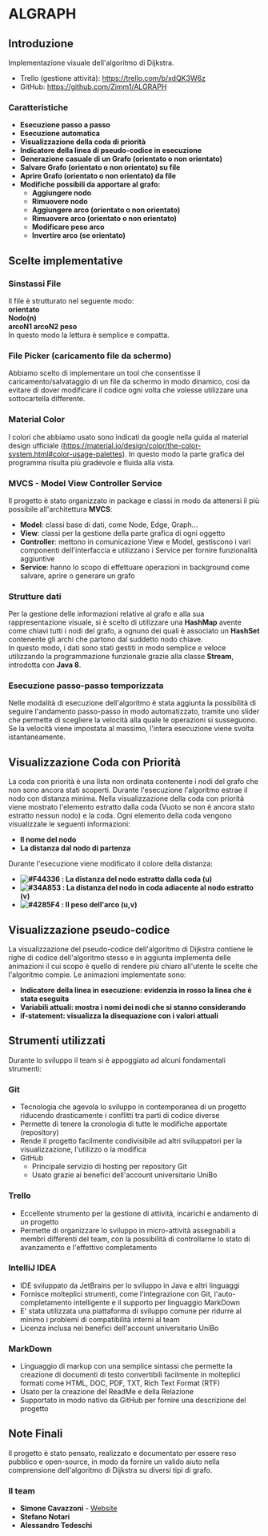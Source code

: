 # ALGRAPH

## Introduzione

Implementazione visuale dell'algoritmo di Dijkstra.

* Trello (gestione attività): https://trello.com/b/xdQK3W6z
* GitHub: https://github.com/Zimm1/ALGRAPH

### Caratteristiche

* <b>Esecuzione passo a passo</b>
* <b>Esecuzione automatica</b>
* <b>Visualizzazione della coda di priorità</b>
* <b>Indicatore della linea di pseudo-codice in esecuzione</b>
* <b>Generazione casuale di un Grafo (orientato o non orientato)</b>
* <b>Salvare Grafo (orientato o non orientato) su file</b>
* <b>Aprire Grafo (orientato o non orientato) da file</b>
* <b>Modifiche possibili da apportare al grafo: </b>
    * <b>Aggiungere nodo</b>
    * <b>Rimuovere nodo</b>
    * <b>Aggiungere arco (orientato o non orientato)</b>
    * <b>Rimuovere arco (orientato o non orientato)</b>
    * <b>Modificare peso arco</b>
    * <b>Invertire arco (se orientato)</b>

## Scelte implementative

### Sinstassi File
Il file è strutturato nel seguente modo:<br>
<b>orientato</b><br>
<b>Nodo(n)</b> <br>
<b>arcoN1 arcoN2 peso</b><br>
In questo modo la lettura è semplice e compatta.

### File Picker (caricamento file da schermo)
Abbiamo scelto di implementare un tool che consentisse il caricamento/salvataggio di un file da schermo in modo dinamico,
così da evitare di dover modificare il codice ogni volta che volesse utilizzare una sottocartella differente.

### Material Color
I colori che abbiamo usato sono indicati da google nella guida al material design ufficiale (https://material.io/design/color/the-color-system.html#color-usage-palettes).
In questo modo la parte grafica del programma risulta più gradevole e fluida alla vista.

### MVCS - Model View Controller Service
Il progetto è stato organizzato in package e classi in modo da attenersi il più possibile all'architettura <b>MVCS</b>:<br>
- <b>Model</b>: classi base di dati, come Node, Edge, Graph...<br>
- <b>View</b>: classi per la gestione della parte grafica di ogni oggetto
- <b>Controller</b>: mettono in comunicazione View e Model, gestiscono i vari componenti dell'interfaccia
e utilizzano i Service per fornire funzionalità aggiuntive
- <b>Service</b>: hanno lo scopo di effettuare operazioni in background come salvare, aprire o generare un grafo

### Strutture dati
Per la gestione delle informazioni relative al grafo e alla sua rappresentazione visuale,
si è scelto di utilizzare una <b>HashMap</b> avente come chiavi tutti i nodi del grafo,
a ognuno dei quali è associato un <b>HashSet</b> contenente gli archi che partono dal suddetto nodo chiave.<br>
In questo modo, i dati sono stati gestiti in modo semplice e veloce utilizzando la programmazione funzionale
grazie alla classe <b>Stream</b>, introdotta con <b>Java 8</b>.

### Esecuzione passo-passo temporizzata
Nelle modalità di esecuzione dell'algoritmo è stata aggiunta la possibilità di seguire l'andamento
passo-passo in modo automatizzato, tramite uno slider che permette di scegliere la velocità alla quale
le operazioni si susseguono.<br>
Se la velocità viene impostata al massimo, l'intera esecuzione viene svolta istantaneamente.

## Visualizzazione Coda con Priorità

La coda con priorità è una lista non ordinata contenente i nodi del grafo che non sono ancora stati scoperti.
Durante l'esecuzione l'algoritmo estrae il nodo con distanza minima.
Nella visualizzazione della coda con priorità viene mostrato l'elemento estratto dalla coda 
(Vuoto se non è ancora stato estratto nessun nodo) e la coda.
Ogni elemento della coda vengono visualizzate le seguenti informazioni:
* <b>Il nome del nodo</b>
* <b>La distanza dal nodo di partenza</b>

Durante l'esecuzione viene modificato il colore della distanza:

* <b>![#F44336](https://placehold.it/15/F44336/000000?text=+) : La distanza del nodo estratto dalla coda (u)</b>
* <b>![#34A853](https://placehold.it/15/34A853/000000?text=+) : La distanza del nodo in coda adiacente al nodo estratto (v)</b>
* <b>![#4285F4](https://placehold.it/15/4285F4/000000?text=+) : Il peso dell'arco (u,v)</b>

## Visualizzazione pseudo-codice

La visualizzazione del pseudo-codice dell'algoritmo di Dijkstra contiene le righe di codice dell'algoritmo stesso e in aggiunta
implementa delle animazioni il cui scopo è quello di rendere più chiaro all'utente le scelte che l'algoritmo compie.
Le animazioni implementate sono:
* <b>Indicatore della linea in esecuzione: evidenzia in rosso la linea che è stata eseguita</b>
* <b>Variabili attuali: mostra i nomi dei nodi che si stanno considerando</b>
* <b>if-statement: visualizza la disequazione con i valori attuali</b>

## Strumenti utilizzati

Durante lo sviluppo il team si è appoggiato ad alcuni fondamentali strumenti:

### Git
* Tecnologia che agevola lo sviluppo in contemporanea di un progetto riducendo drasticamente i conflitti tra parti di codice diverse
* Permette di tenere la cronologia di tutte le modifiche apportate (repository)
* Rende il progetto facilmente condivisibile ad altri sviluppatori per la visualizzazione, l'utilizzo o la modifica
* GitHub
    * Principale servizio di hosting per repository Git
    * Usato grazie ai benefici dell'account universitario UniBo

### Trello
* Eccellente strumento per la gestione di attività, incarichi e andamento di un progetto
* Permette di organizzare lo sviluppo in micro-attività assegnabili a membri differenti del team, con la possibilità di controllarne lo stato di avanzamento e l'effettivo completamento

### IntelliJ IDEA
* IDE sviluppato da JetBrains per lo sviluppo in Java e altri linguaggi
* Fornisce molteplici strumenti, come l'integrazione con Git, l'auto-completamento intelligente e il supporto per linguaggio MarkDown
* E' stata utilizzata una piattaforma di sviluppo comune per ridurre al minimo i problemi di compatibilità interni al team
* Licenza inclusa nei benefici dell'account universitario UniBo

### MarkDown
* Linguaggio di markup con una semplice sintassi che permette la creazione di documenti di testo convertibili facilmente in molteplici formati come HTML, DOC, PDF, TXT, Rich Text Format (RTF)
* Usato per la creazione del ReadMe e della Relazione
* Supportato in modo nativo da GitHub per fornire una descrizione del progetto

## Note Finali

Il progetto è stato pensato, realizzato e documentato per essere reso pubblico e open-source,
in modo da fornire un valido aiuto nella comprensione dell'algoritmo di Dijkstra su diversi tipi di grafo.

### Il team

* <b>Simone Cavazzoni</b> - [Website](https://simonecavazzoni.com) 
* <b>Stefano Notari</b>
* <b>Alessandro Tedeschi</b>